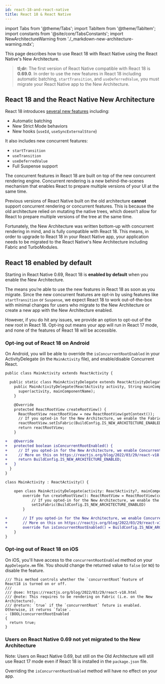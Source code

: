 ```yaml
---
id: react-18-and-react-native
title: React 18 & React Native
---
```


import Tabs from '@theme/Tabs'; import TabItem from '@theme/TabItem'; import constants from '@site/core/TabsConstants';
import NewArchitectureWarning from './\_markdown-new-architecture-warning.mdx';

<NewArchitectureWarning/>

This page describes how to use React 18 with React Native using the React Native's New Architecture.

> **tl;dr:** The first version of React Native compatible with React 18 is **0.69.0**. In order to use the new features in React 18 including automatic batching, `startTransition`, and `useDeferredValue`, you must migrate your React Native app to the New Architecture.

## React 18 and the React Native New Architecture

React 18 introduces [several new features](https://reactjs.org/blog/2022/03/29/react-v18.html) including:

- Automatic batching
- New Strict Mode behaviors
- New hooks (`useId`, `useSyncExternalStore`)

It also includes new concurrent features:

- `startTransition`
- `useTransition`
- `useDeferredValue`
- Full Suspense support

The concurrent features in React 18 are built on top of the new concurrent rendering engine. Concurrent rendering is a new behind-the-scenes mechanism that enables React to prepare multiple versions of your UI at the same time.

Previous versions of React Native built on the old architecture **cannot** support concurrent rendering or concurrent features. This is because the old architecture relied on mutating the native trees, which doesn’t allow for React to prepare multiple versions of the tree at the same time.

Fortunately, the New Architecture was written bottom-up with concurrent rendering in mind, and is fully compatible with React 18. This means, in order to upgrade to React 18 in your React Native app, your application needs to be migrated to the React Native's New Architecture including Fabric and TurboModules.

## React 18 enabled by default

Starting in React Native 0.69, React 18 is **enabled by default** when you enable the New Architecture.

The means you’re able to use the new features in React 18 as soon as you migrate. Since the new concurrent features are opt-in by using features like `startTransition` or `Suspense`, we expect React 18 to work out-of-the-box with minimal changes for users who migrate to the New Architecture or create a new app with the New Architecture enabled.

However, if you do hit any issues, we provide an option to opt-out of the new root in React 18. Opt-ing out means your app will run in React 17 mode, and none of the features of React 18 will be accessible.

### Opt-ing out of React 18 on Android

On Android, you will be able to override the `isConcurrentRootEnabled` in your ActivityDelegate (in the `MainActivity` file), and enable/disable Concurrent React.

<Tabs groupId="android-language" defaultValue={constants.defaultAndroidLanguage} values={constants.androidLanguages}>

<TabItem value="java">

```diff
public class MainActivity extends ReactActivity {

  public static class MainActivityDelegate extends ReactActivityDelegate {
    public MainActivityDelegate(ReactActivity activity, String mainComponentName) {
      super(activity, mainComponentName);
    }

    @Override
    protected ReactRootView createRootView() {
      ReactRootView reactRootView = new ReactRootView(getContext());
      // If you opted-in for the New Architecture, we enable the Fabric Renderer.
      reactRootView.setIsFabric(BuildConfig.IS_NEW_ARCHITECTURE_ENABLED);
      return reactRootView;
    }

+   @Override
+   protected boolean isConcurrentRootEnabled() {
+     // If you opted-in for the New Architecture, we enable Concurrent Root (i.e. React 18).
+     // More on this on https://reactjs.org/blog/2022/03/29/react-v18.html
+     return BuildConfig.IS_NEW_ARCHITECTURE_ENABLED;
+   }
  }
}
```

</TabItem>

<TabItem value="kotlin">

```diff
class MainActivity : ReactActivity() {

    open class MainActivityDelegate(activity: ReactActivity?, mainComponentName: String?) : ReactActivityDelegate(activity, mainComponentName) {
        override fun createRootView(): ReactRootView = ReactRootView(context).apply {
            // If you opted-in for the New Architecture, we enable the Fabric Renderer.
            setIsFabric(BuildConfig.IS_NEW_ARCHITECTURE_ENABLED)
        }

+       // If you opted-in for the New Architecture, we enable Concurrent Root (i.e. React 18).
+       // More on this on https://reactjs.org/blog/2022/03/29/react-v18.html
+       override fun isConcurrentRootEnabled() = BuildConfig.IS_NEW_ARCHITECTURE_ENABLED
    }
}
```

</TabItem>
</Tabs>

### Opt-ing out of React 18 on iOS

On iOS, you'll have access to the `concurrentRootEnabled` method on your `AppDelegate.mm` file. You should change the returned value to `false` (or `NO`) to disable the feature.

```objc
/// This method controls whether the `concurrentRoot`feature of React18 is turned on or off.
///
/// @see: https://reactjs.org/blog/2022/03/29/react-v18.html
/// @note: This requires to be rendering on Fabric (i.e. on the New Architecture).
/// @return: `true` if the `concurrentRoot` feture is enabled. Otherwise, it returns `false`.
- (BOOL)concurrentRootEnabled
{
  return true;
}
```

### Users on React Native 0.69 not yet migrated to the New Architecture

Note: Users on React Native 0.69, but still on the Old Architecture will still use React 17 mode even if React 18 is installed in the `package.json` file.

Overriding the `isConcurrentRootEnabled` method will have no effect on your app.
